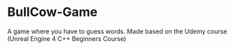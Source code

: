 # BullCow-Game

A game where you have to guess words.
Made based on the Udemy course (Unreal Engine 4 C++ Beginners Course)
